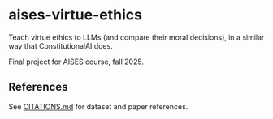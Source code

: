 # aises-virtue-ethics

Teach virtue ethics to LLMs (and compare their moral decisions), in a similar way that ConstitutionalAI does.

Final project for AISES course, fall 2025.

## References

See [CITATIONS.md](./CITATIONS.md) for dataset and paper references.
